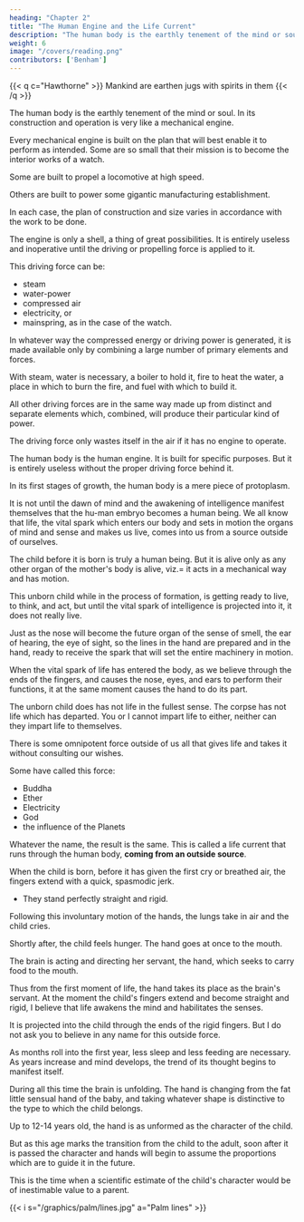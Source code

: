```yaml
---
heading: "Chapter 2"
title: "The Human Engine and the Life Current"
description: "The human body is the earthly tenement of the mind or soul. In its construction and operation is very like a mechanical engine"
weight: 6
image: "/covers/reading.png"
contributors: ['Benham']
---
```



{{< q c="Hawthorne" >}}
Mankind are earthen jugs with spirits in them
{{< /q >}}


The human body is the earthly tenement of the mind or soul. In its construction and operation is very like a mechanical engine. 

Every mechanical engine is built on the plan that will best enable it to perform as intended. Some are so small that their mission is to become the interior works of a watch. 

Some are built to propel a locomotive at high speed.

Others are built to power some gigantic manufacturing establishment. 

In each case, the plan of construction and size varies in accordance with the work to be done.

The engine is only a shell, a thing of great possibilities. It is entirely useless and inoperative until the driving or propelling force is applied to it. 

This driving force can be:
- steam
- water-power
- compressed air
- electricity, or
- mainspring, as in the case of the watch.

In whatever way the compressed energy or driving power is generated, it is made available only by combining a large number of primary elements and forces.

With steam, water is necessary, a boiler to hold it, fire to heat the water, a place in which to burn the fire, and fuel with which to build it. 

All other driving forces are in the same way made up from distinct and separate elements which, combined, will produce their particular kind of power. 

<!-- The engine is useless without the driving force which operates it.  -->

The driving force only wastes itself in the air if it has no engine to operate. 

The human body is the human engine. It is built for specific purposes. But it is entirely useless without the proper driving force behind it. 

In its first stages of growth, the human body is a mere piece of protoplasm.

It is not until the dawn of mind and the awakening of intelligence manifest themselves that the hu-man embryo becomes a human being. We all know that life, the vital spark which enters our body and sets in motion the organs of mind and sense and makes us live, comes into us from a source outside of ourselves. 

The child before it is born is truly a human being. But it is alive only as any other organ of the mother's body is alive, viz.=  it acts in a mechanical way and has motion.

This unborn child while in the process of formation, is getting ready to live, to think, and act, but until the vital spark of intelligence is projected into it, it does not really live. 

Just as the nose will become the future organ of the sense of smell, the ear of hearing, the eye of sight, so the lines in the hand are prepared and in the hand, ready to receive the spark that will set the entire machinery in motion. 

When the vital spark of life has entered the body, as we believe through the ends of the fingers, and causes the nose, eyes, and ears to perform their functions, it at the same moment causes the hand to do its part. 

The unborn child does has not life in the fullest sense. The corpse has not life which has departed. You or I cannot impart life to either, neither can they impart life to themselves. 

There is some omnipotent force outside of us all that gives life and takes it without consulting our wishes. 

Some have called this force:
- Buddha
- Ether
- Electricity
- God
- the influence of the Planets

Whatever the name, the result is the same. This is called a life current that runs through the human body, **coming from an outside source**.

When the child is born, before it has given the first cry or breathed air, the fingers extend with a quick, spasmodic jerk. 
- They stand perfectly straight and rigid.

Following this involuntary motion of the hands, the lungs take in air and the child cries. 

Shortly after, the child feels hunger. The hand goes at once to the mouth. 

The brain is acting and directing her servant, the hand, which seeks to carry food to the mouth.

Thus from the first moment of life, the hand takes its place as the brain's servant. At the moment the child's fingers  extend and become straight and rigid, I believe that life awakens the mind and habilitates the senses. 

It is projected into the child through the ends of the rigid fingers. But I do not ask you to believe in any name for this outside force.

As months roll into the first year, less sleep and less feeding are necessary. As years increase and mind develops, the trend of its thought begins to manifest itself. 

During all this time the brain is unfolding. The hand is changing from the fat little sensual hand of the baby, and taking whatever shape is distinctive to the type to which the child belongs.

Up to 12-14 years old, the hand is as unformed as the character of the child. 

But as this age marks the transition from the child to the adult, soon after it is passed the character and hands will begin to assume the proportions which are to guide it in the future. 

This is the time when a scientific estimate of the child's character would be of inestimable value to a parent.


{{< i s="/graphics/palm/lines.jpg" a="Palm lines" >}}

